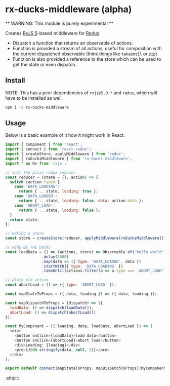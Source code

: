 # rx-ducks-middleware (alpha)

** WARNING: This module is purely experimental **

Creates [RxJS 5](http://github.com/ReactiveX/RxJS)-based middleware for
[Redux](http://github.com/reactjs/redux).

- Dispatch a function that returns an observable of actions.
- Function is provided a stream of all actions, useful for composition with the current dispatched observable
  (think things like `takeUntil` or `zip`)
- Function is also provided a reference to the store which can be used to get the state or even dispatch.

## Install

NOTE: This has a peer dependencies of `rxjs@5.0.*` and `redux`, which will have to be installed
as well.

```sh
npm i -S rx-ducks-middleware
```

## Usage

Below is a basic example of it how it might work in React.

```js
import { Component } from 'react';
import { connect } from 'react-redux';
import { createStore, applyMiddleware } from 'redux';
import { rxDucksMiddleware } from 'rx-ducks-middleware';
import * as Rx from 'rxjs';

// Just the plain redux reducer.
const reducer = (state = {}, action) => {
  switch (action.type) {
    case 'DATA_LOADING':
      return { ...state, loading: true };
    case 'DATA_LOADED':
      return { ...state, loading: false, data: action.data };
    case 'ABORT_LOAD':
      return { ...state, loading: false };
  }
  return state;
};

// making a store
const store = createStore(reducer, applyMiddleware(rxDucksMiddleware()));

// HERE BE THE DUCKS
const loadData = () => (actions, store) => Observable.of('hello world')
                .delay(1000)
                .map(data => ({ type: 'DATA_LOADED', data })
                .startWith({ type: 'DATA_LOADING' })
                .takeUntil(actions.filter(a => a.type === 'ABORT_LOAD'));

// plain old action
const abortLoad = () => ({ type: 'ABORT_LOAD' });

const mapStateToProps = ({ data, loading }) => ({ data, loading });

const mapDispatchToProps = (dispatch) => ({
  loadData: () => dispatch(loadData()),
  abortLoad: () => dispatch(abortLoad())
});

const MyComponent = ({ loading, data, loadData, abortLoad }) => (
  <div>
    <button onClick={loadData}>load data</button>
    <button onClick={abortLoad}>abort load</button>
    <div>Loading: {loading}</div>
    <pre>{JSON.stringify(data, null, 2)}</pre>
  </div>
);

export default connect(mapStateToProps, mapDispatchToProps)(MyComponent);
```

:shipit:
